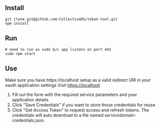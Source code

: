 ## Install
```
git clone git@github.com:CollectiveDS/token-tool.git
npm install
```

## Run
```
# need to run as sudo b/c app listens on port 443
sudo npm start
```

## Use
Make sure you have https://localhost setup as a valid redirect URI in your oauth application settings
Visit [https://localhost](https://localhost)

1. Fill out the form with the required service parameters and your application details
2. Click "Save Credentials" if you want to store those credentials for reuse
3. Click "Get Access Token" to request access and refresh tokens. The credentials will auto download to a file named *servicedomain*-credentials.json.
